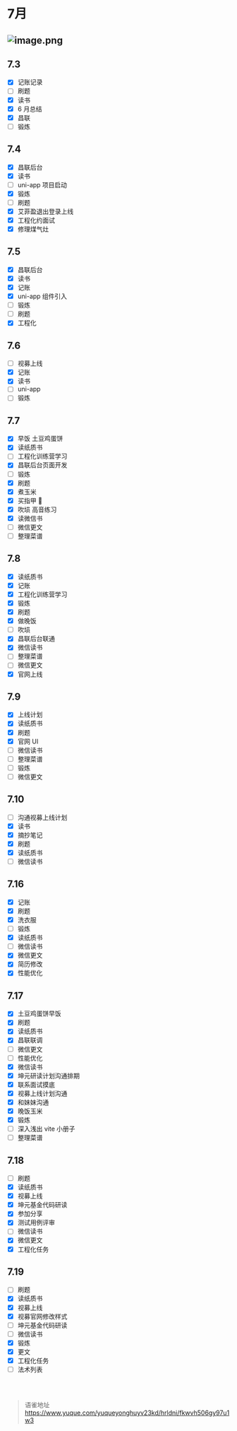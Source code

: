 # 7月
## ![image.png](https://cdn.nlark.com/yuque/0/2023/png/1572912/1688432926636-d1d89f49-80f9-4e9d-9082-e811622a017d.png#averageHue=%23f3f3f3&clientId=u5218dcb8-ba03-4&from=paste&height=121&id=u21ff7475&originHeight=121&originWidth=758&originalType=binary&ratio=1&rotation=0&showTitle=false&size=23627&status=done&style=none&taskId=u13a2378b-1395-4ccb-bfdb-e5be88b7ef9&title=&width=758)

## 7.3

- [x] 记账记录
- [ ] 刷题
- [x] 读书
- [x] 6 月总结
- [x] 昌联
- [ ] 锻炼

## 7.4

- [x] 昌联后台
- [x] 读书
- [ ] uni-app 项目启动
- [x] 锻炼
- [ ] 刷题
- [x] 艾菲盈退出登录上线
- [x] 工程化约面试
- [x] 修理煤气灶

## 7.5

- [x] 昌联后台
- [x] 读书
- [x] 记账
- [x] uni-app 组件引入
- [ ] 锻炼
- [ ] 刷题
- [x] 工程化

## 7.6

- [ ] 视募上线
- [x] 记账
- [x] 读书
- [ ] uni-app
- [ ] 锻炼

## 7.7

- [x] 早饭 土豆鸡蛋饼
- [x] 读纸质书
- [ ] 工程化训练营学习
- [x] 昌联后台页面开发
- [ ] 锻炼
- [x] 刷题
- [x] 煮玉米
- [x] 买指甲 🔪
- [x] 吹埙 高音练习
- [x] 读微信书
- [ ] 微信更文
- [ ] 整理菜谱

## 7.8

- [x] 读纸质书
- [x] 记账
- [x] 工程化训练营学习
- [x] 锻炼
- [x] 刷题
- [x] 做晚饭
- [ ] 吹埙
- [x] 昌联后台联通
- [x] 微信读书
- [ ] 整理菜谱
- [ ] 微信更文
- [x] 官网上线

## 7.9

- [x] 上线计划
- [x] 读纸质书
- [x] 刷题
- [x] 官网 UI
- [ ] 微信读书
- [ ] 整理菜谱
- [ ] 锻炼
- [ ] 微信更文

## 7.10

- [ ] 沟通视募上线计划
- [x] 读书
- [x] 摘抄笔记
- [x] 刷题
- [x] 读纸质书
- [ ] 微信读书

## 7.16

- [x] 记账
- [x] 刷题
- [x] 洗衣服
- [ ] 锻炼
- [x] 读纸质书
- [ ] 微信读书
- [x] 微信更文
- [x] 简历修改
- [x] 性能优化

## 7.17

- [x] 土豆鸡蛋饼早饭
- [x] 刷题
- [x] 读纸质书
- [x] 昌联联调
- [ ] 微信更文
- [ ] 性能优化
- [x] 微信读书
- [x] 坤元研读计划沟通排期
- [x] 联系面试摸底
- [x] 视募上线计划沟通
- [x] 和妹妹沟通
- [x] 晚饭玉米
- [x] 锻炼
- [ ] 深入浅出 vite 小册子
- [ ] 整理菜谱

## 7.18

- [ ] 刷题
- [x] 读纸质书
- [x] 视募上线
- [x] 坤元基金代码研读
- [x] 参加分享
- [x] 测试用例评审
- [ ] 微信读书
- [x] 微信更文
- [x] 工程化任务

## 7.19

- [ ] 刷题
- [x] 读纸质书
- [x] 视募上线
- [x] 视募官网修改样式
- [ ] 坤元基金代码研读
- [ ] 微信读书
- [x] 锻炼
- [x] 更文
- [x] 工程化任务
- [ ] 法术列表

##

<br>
  
> 语雀地址 https://www.yuque.com/yuqueyonghuyv23kd/hrldni/fkwvh506gy97u1w3